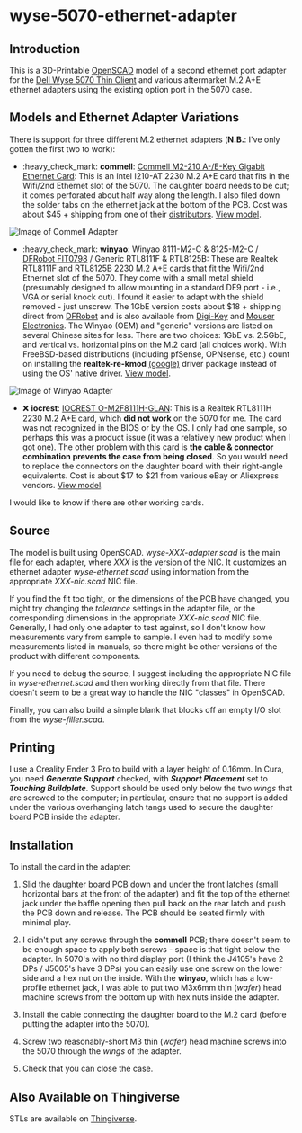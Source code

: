 # wyse-5070-ethernet-adapter

## Introduction

This is a 3D-Printable [OpenSCAD](https://openscad.org/) model of a second
ethernet port adapter for the [Dell Wyse 5070 Thin Client](https://www.dell.com/en-us/work/shop/wyse-endpoints-and-software/wyse-5070-thin-client/spd/wyse-5070-thin-client)
and various aftermarket M.2 A+E ethernet adapters using the existing option port
in the 5070 case.

## Models and Ethernet Adapter Variations

There is support for three different M.2 ethernet adapters (**N.B.**: I've only
gotten the first two to work):

- :heavy\_check\_mark: **commell**: [Commell M2-210 A-/E-Key Gigabit Ethernet Card](http://www.commell.com.tw/Product/Peripheral/M.2%20%28NGFF%29%20card/M2-210.htm):
  This is an Intel I210-AT 2230 M.2 A+E card that fits in the Wifi/2nd Ethernet
  slot of the 5070. The daughter board needs to be cut; it comes perforated
  about half way along the length. I also filed down the solder tabs on the
  ethernet jack at the bottom of the PCB. Cost was about $45 + shipping from one
  of their
  [distributors](http://www.commell.com.tw/distributor/Distributor.htm).
  [View model](../media/media/wyse-commell-adapter.stl "View Model of Commell Adapter").

![Image of Commell Adapter](../media/media/commell-view-interior.jpg?raw=true "Commell Adapter mounted in Wyse 5070")

- :heavy\_check\_mark: **winyao**: Winyao 8111-M2-C & 8125-M2-C / [DFRobot FIT0798](https://www.dfrobot.com/product-2318.html) / Generic RTL8111F & RTL8125B:
  These are Realtek RTL8111F and RTL8125B 2230 M.2 A+E cards that fit the Wifi/2nd Ethernet
  slot of the 5070. They come with a small metal shield (presumably designed to
  allow mounting in a standard DE9 port - i.e., VGA or serial knock out). I found
  it easier to adapt with the shield removed - just unscrew. The 1GbE version costs about $18 +
  shipping direct from [DFRobot](https://www.dfrobot.com/product-2318.html) and is also
  available from [Digi-Key](https://www.digikey.com/en/products/detail/dfrobot/FIT0798/14824986)
  and [Mouser Electronics](https://www.mouser.com/ProductDetail/DFRobot/FIT0798?qs=%2Fha2pyFadui97DZ%2FSy%2FYrWNYjzbmGQYac80ChPKoMVC2EQ7OhLzBwA%3D%3D).
  The Winyao (OEM) and "generic" versions are listed on several Chinese sites for less.
  There are two choices: 1GbE vs. 2.5GbE, and vertical vs. horizontal pins on the M.2 card (all choices work).
  With FreeBSD-based distributions (including pfSense, OPNsense, etc.) count on installing
  the **realtek-re-kmod** [(google)](https://www.google.com/search?q=realtek-re-kmod) driver package instead of
  using the OS' native driver.
  [View model](../media/media/wyse-winyao-adapter.stl "View Model of Winyao/DFRobot Adapter").

![Image of Winyao Adapter](../media/media/winyao-view-interior.jpg?raw=true "Winyao/DFRobot Adapter mounted in Wyse 5070")

- :x: **iocrest**: [IOCREST O-M2F8111H-GLAN](http://www.iocrest.com/index.php?id=2178):
  This is a Realtek
  RTL8111H 2230 M.2 A+E card, which **did not work** on the 5070 for me. The
  card was not recognized in the BIOS or by the OS. I only had one sample, so
  perhaps this was a product issue (it was a relatively new product when I got
  one). The other problem with this card is **the cable & connector combination
  prevents the case from being closed**. So you would need to replace the
  connectors on the daughter board with their right-angle equivalents. Cost is
  about $17 to $21 from various eBay or Aliexpress vendors.
  [View model](../media/media/wyse-iocrest-adapter.stl "View Model of IOCREST Adapter").

I would like to know if there are other working cards.

## Source

The model is built using OpenSCAD. *wyse-XXX-adapter.scad* is the main file for
each adapter, where *XXX* is the version of the NIC. It customizes an ethernet
adapter *wyse-ethernet.scad* using information from the appropriate
*XXX-nic.scad* NIC file.

If you find the fit too tight, or the dimensions of the PCB have changed, you
might try changing the *tolerance* settings in the adapter file, or the
corresponding dimensions in the appropriate *XXX-nic.scad* NIC file. Generally,
I had only one adapter to test against, so I don't know how measurements vary
from sample to sample. I even had to modify some measurements listed in manuals,
so there might be other versions of the product with different components.

If you need to debug the source, I suggest including the appropriate NIC file in
*wyse-ethernet.scad* and then working directly from that file. There doesn't
seem to be a great way to handle the NIC "classes" in OpenSCAD.

Finally, you can also build a simple blank that blocks off an empty I/O slot
from the *wyse-filler.scad*.

## Printing

I use a Creality Ender 3 Pro to build with a layer height of 0.16mm. In Cura,
you need ***Generate Support*** checked, with ***Support Placement*** set to
***Touching Buildplate***. Support should be used only below the two *wings*
that are screwed to the computer; in particular, ensure that no support is added
under the various overhanging latch tangs used to secure the daughter board PCB
inside the adapter.

## Installation

To install the card in the adapter:

1. Slid the daughter board PCB down and under the front latches (small horizontal
   bars at the front of the adapter) and fit the top of the ethernet jack under
   the baffle opening then pull back on the rear latch and push the PCB down and
   release. The PCB should be seated firmly with minimal play.

2. I didn't put any screws through the **commell** PCB; there doesn't seem to be
   enough space to apply both screws - space is that tight below the adapter.
   In 5070's with no third display port (I think the J4105's have 2 DPs / J5005's
   have 3 DPs) you can easily use one screw on the lower side and a hex nut on
   the inside. With the **winyao**, which has a low-profile ethernet jack, I was
   able to put two M3x6mm thin (*wafer*) head machine screws from the bottom up
   with hex nuts inside the adapter.

3. Install the cable connecting the daughter board to the M.2 card (before
   putting the adapter into the 5070).

4. Screw two reasonably-short M3 thin (*wafer*) head machine screws into the 5070
   through the *wings* of the adapter.

5. Check that you can close the case.

## Also Available on Thingiverse

STLs are available on [Thingiverse](https://www.thingiverse.com/thing:4619323).
